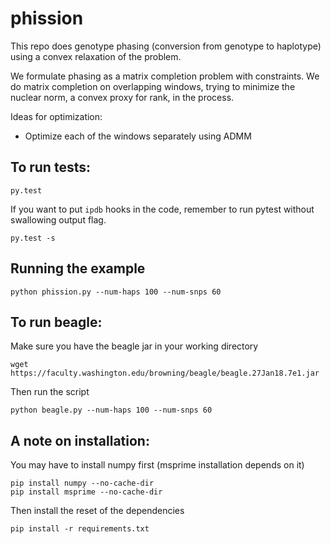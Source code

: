# phission

This repo does genotype phasing (conversion from genotype to haplotype) using a convex relaxation of the problem.

We formulate phasing as a matrix completion problem with constraints. We do matrix completion on overlapping windows, trying to minimize the nuclear norm, a convex proxy for rank, in the process.

Ideas for optimization:
- Optimize each of the windows separately using ADMM

## To run tests:

```
py.test
```

If you want to put `ipdb` hooks in the code, remember to run pytest without swallowing output flag.

```
py.test -s
```

## Running the example

```
python phission.py --num-haps 100 --num-snps 60
```

## To run beagle:

Make sure you have the beagle jar in your working directory

```
wget https://faculty.washington.edu/browning/beagle/beagle.27Jan18.7e1.jar
```

Then run the script
```
python beagle.py --num-haps 100 --num-snps 60
```

## A note on installation:

You may have to install numpy first (msprime installation depends on it)
```
pip install numpy --no-cache-dir
pip install msprime --no-cache-dir
```

Then install the reset of the dependencies
```
pip install -r requirements.txt
```
